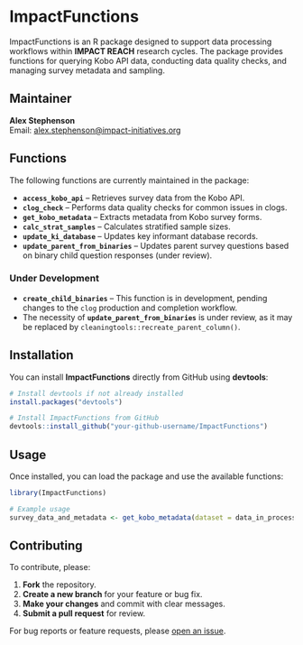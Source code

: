# ImpactFunctions

ImpactFunctions is an R package designed to support data processing workflows within **IMPACT REACH** research cycles. The package provides functions for querying Kobo API data, conducting data quality checks, and managing survey metadata and sampling.

## Maintainer
**Alex Stephenson**  
Email: [alex.stephenson@impact-initiatives.org](mailto:alex.stephenson@impact-initiatives.org)

## Functions
The following functions are currently maintained in the package:

- **`access_kobo_api`** – Retrieves survey data from the Kobo API.
- **`clog_check`** – Performs data quality checks for common issues in clogs.
- **`get_kobo_metadata`** – Extracts metadata from Kobo survey forms.
- **`calc_strat_samples`** – Calculates stratified sample sizes.
- **`update_ki_database`** – Updates key informant database records.
- **`update_parent_from_binaries`** – Updates parent survey questions based on binary child question responses (under review).

### Under Development
- **`create_child_binaries`** – This function is in development, pending changes to the `clog` production and completion workflow.
- The necessity of **`update_parent_from_binaries`** is under review, as it may be replaced by `cleaningtools::recreate_parent_column()`.

## Installation
You can install **ImpactFunctions** directly from GitHub using **devtools**:

```r
# Install devtools if not already installed
install.packages("devtools")

# Install ImpactFunctions from GitHub
devtools::install_github("your-github-username/ImpactFunctions")
```

## Usage
Once installed, you can load the package and use the available functions:

```r
library(ImpactFunctions)

# Example usage
survey_data_and_metadata <- get_kobo_metadata(dataset = data_in_processing, asset_id = "antAdT3siLrnjTdfcdYcFY")
```

## Contributing
To contribute, please:
1. **Fork** the repository.
2. **Create a new branch** for your feature or bug fix.
3. **Make your changes** and commit with clear messages.
4. **Submit a pull request** for review.

For bug reports or feature requests, please [open an issue](https://github.com/alex-stephenson/ImpactFunctions/issues).

